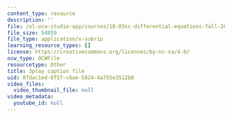 ```yaml
---
content_type: resource
description: ''
file: /ol-ocw-studio-app/courses/18-03sc-differential-equations-fall-2011/8fdac1ed8f57c6ae58244a755e3512b8_EWWw0jryj1A.srt
file_size: 54859
file_type: application/x-subrip
learning_resource_types: []
license: https://creativecommons.org/licenses/by-nc-sa/4.0/
ocw_type: OCWFile
resourcetype: Other
title: 3play caption file
uid: 8fdac1ed-8f57-c6ae-5824-4a755e3512b8
video_files:
  video_thumbnail_file: null
video_metadata:
  youtube_id: null
---
```

